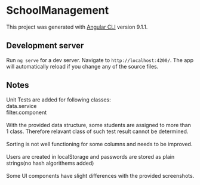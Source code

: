 # SchoolManagement

This project was generated with [Angular CLI](https://github.com/angular/angular-cli) version 9.1.1.

## Development server

Run `ng serve` for a dev server. Navigate to `http://localhost:4200/`. The app will automatically reload if you change any of the source files.

## Notes

Unit Tests are added for following classes:</br>
data.service</br>
filter.component</br></br>
With the provided data structure, some students are assigned to more than 1 class. Therefore relavant class of such test result cannot be determined.</br> </br>
Sorting is not well functioning for some columns and needs to be improved.</br></br>
Users are created in localStorage and passwords are stored as plain strings(no hash algorithems added)</br></br>
Some UI components have slight differences with the provided screenshots.

